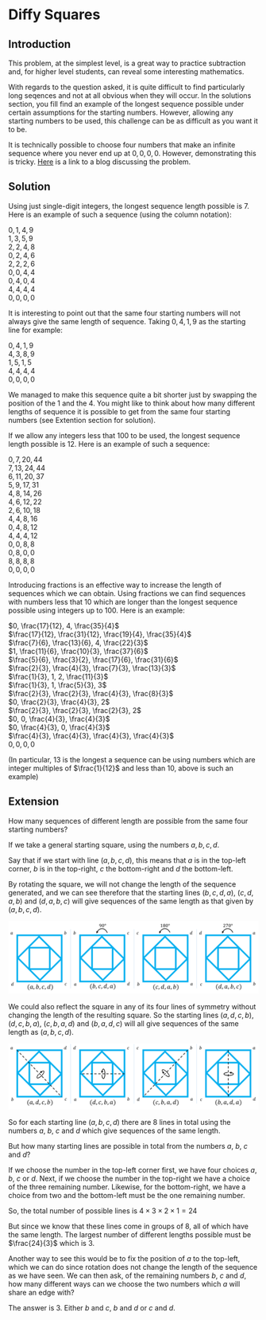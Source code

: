 # Diffy Squares

## Introduction

This problem, at the simplest level, is a great way to practice subtraction and, for higher level students, can reveal some interesting mathematics.

With regards to the question asked, it is quite difficult to find particularly long seqences and not at all obvious when they will occur. In the solutions section, you fill find an example of the longest sequence possible under certain assumptions for the starting numbers. However, allowing any starting numbers to be used, this challenge can be as difficult as you want it to be.

It is technically possible to choose four numbers that make an infinite sequence where you never end up at $0, 0, 0, 0$. However, demonstrating this is tricky. [Here](https://mathforlove.com/2011/10/squares-of-difference-iii-a-surprising-solution/) is a link to a blog discussing the problem.

## Solution

Using just single-digit integers, the longest sequence length possible is 7.
Here is an example of such a sequence (using the column notation):

$0, 1, 4, 9$  
$1, 3, 5, 9$  
$2, 2, 4, 8$  
$0, 2, 4, 6$  
$2, 2, 2, 6$  
$0, 0, 4, 4$  
$0, 4, 0, 4$  
$4, 4, 4, 4$  
$0, 0, 0, 0$

It is interesting to point out that the same four starting numbers will not always give the same length of sequence. Taking $0, 4, 1, 9$ as the starting line for example:

$0, 4, 1, 9$  
$4, 3, 8, 9$  
$1, 5, 1, 5$  
$4, 4, 4, 4$  
$0, 0, 0, 0$

We managed to make this sequence quite a bit shorter just by swapping the position of the $1$ and the $4$. You might like to think about how many different lengths of sequence it is possible to get from the same four starting numbers (see Extention section for solution).

If we allow any integers less that 100 to be used, the longest sequence length possible is 12.
Here is an example of such a sequence:

$0,  7,  20, 44$  
$7,  13, 24, 44$  
$6,  11, 20, 37$  
$5,  9,  17, 31$  
$4,  8,  14, 26$  
$4,  6,  12, 22$  
$2,  6,  10, 18$  
$4,  4,  8,  16$  
$0,  4,  8,  12$  
$4,  4,  4,  12$  
$0,  0,  8,  8$  
$0,  8,  0,  0$  
$8,  8,  8,  8$  
$0,  0,  0,  0$

Introducing fractions is an effective way to increase the length of sequences which we can obtain. Using fractions we can find sequences with numbers less that 10 which are longer than the longest sequence possible using integers up to 100.
Here is an example:

$0, \frac{17}{12}, 4, \frac{35}{4}$  
$\frac{17}{12}, \frac{31}{12}, \frac{19}{4}, \frac{35}{4}$  
$\frac{7}{6}, \frac{13}{6}, 4, \frac{22}{3}$  
$1, \frac{11}{6}, \frac{10}{3}, \frac{37}{6}$  
$\frac{5}{6}, \frac{3}{2}, \frac{17}{6}, \frac{31}{6}$  
$\frac{2}{3}, \frac{4}{3}, \frac{7}{3}, \frac{13}{3}$  
$\frac{1}{3}, 1, 2, \frac{11}{3}$  
$\frac{1}{3}, 1, \frac{5}{3}, 3$  
$\frac{2}{3}, \frac{2}{3}, \frac{4}{3}, \frac{8}{3}$  
$0, \frac{2}{3}, \frac{4}{3}, 2$  
$\frac{2}{3}, \frac{2}{3}, \frac{2}{3}, 2$  
$0, 0, \frac{4}{3}, \frac{4}{3}$  
$0, \frac{4}{3}, 0, \frac{4}{3}$  
$\frac{4}{3}, \frac{4}{3}, \frac{4}{3}, \frac{4}{3}$  
$0, 0, 0, 0$

(In particular, 13 is the longest a sequence can be using numbers which are integer multiples of $\frac{1}{12}$ and less than 10, above is such an example)

## Extension

How many sequences of different length are possible from the same four starting numbers?

If we take a general starting square, using the numbers $a, b, c, d$.

Say that if we start with line $(a, b, c, d)$, this means that $a$ is in the top-left corner, $b$ is in the top-right, $c$ the bottom-right and $d$ the bottom-left.

By rotating the square, we will not change the length of the sequence generated, and we can see therefore that the starting lines $(b, c, d, a)$, $(c, d, a, b)$ and $(d, a, b, c)$ will give sequences of the same length as that given by $(a, b, c, d)$.

<img src="../../images/diffy-squares-3.png" width=600>

We could also reflect the square in any of its four lines of symmetry without changing the length of the resulting square. So the starting lines $(a, d, c, b)$, $(d, c, b, a)$, $(c, b, a, d)$ and $(b, a, d, c)$ will all give sequences of the same length as $(a, b, c, d)$.

<img src="../../images/diffy-squares-4.png" width=600>

So for each starting line $(a, b, c, d)$ there are 8 lines in total using the numbers $a$, $b$, $c$ and $d$ which give sequences of the same length.

But how many starting lines are possible in total from the numbers $a$, $b$, $c$ and $d$?

If we choose the number in the top-left corner first, we have four choices $a$, $b$, $c$ or $d$. Next, if we choose the number in the top-right we have a choice of the three remaining number. Likewise, for the bottom-right, we have a choice from two and the bottom-left must be the one remaining number. 

So, the total number of possible lines is $4 \times 3 \times 2 \times 1 = 24$

But since we know that these lines come in groups of 8, all of which have the same length. The largest number of different lengths possible must be $\frac{24}{3}$ which is 3.

Another way to see this would be to fix the position of $a$ to the top-left, which we can do since rotation does not change the length of the sequence as we have seen. We can then ask, of the remaining numbers $b$, $c$ and $d$, how many different ways can we choose the two numbers which $a$ will share an edge with?

The answer is 3. Either $b$ and $c$, $b$ and $d$ or $c$ and $d$.
